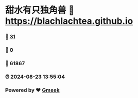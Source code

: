 # 甜水有只独角兽 :link: https://blachlachtea.github.io 
### :page_facing_up: [31](https://blachlachtea.github.io/tag.html) 
### :speech_balloon: 0 
### :hibiscus: 61867 
### :alarm_clock: 2024-08-23 13:55:04 
### Powered by :heart: [Gmeek](https://github.com/Meekdai/Gmeek)
